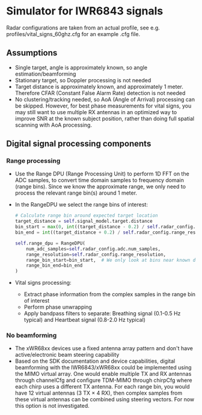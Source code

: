 # Simulator for IWR6843 signals

Radar configurations are taken from an actual profile, see e.g. profiles/vital_signs_60ghz.cfg for an example .cfg file.

## Assumptions

- Single target, angle is approximately known, so angle estimation/beamforming 
- Stationary target, so Doppler processing is not needed
- Target distance is approximately known, and approximately 1 meter. Therefore CFAR (Constant False Alarm Rate) detection is not needed
- No clustering/tracking needed, so AoA (Angle of Arrival) processing can be skipped. However, for best phase measurements for vital signs, you may still want to use multiple RX antennas in an optimized way to improve SNR at the known subject position, rather than doing full spatial scanning with AoA processing.



## Digital signal processing components

### Range processing
- Use the Range DPU (Range Processing Unit) to perform 1D FFT on the ADC samples, to convert time domain samples to frequency domain (range bins). Since we know the approximate range, we only need to process the relevant range bin(s) around 1 meter.
- In the RangeDPU we select the range bins of interest:
    ```python
    # Calculate range bin around expected target location
    target_distance = self.signal_model.target.distance
    bin_start = max(0, int((target_distance - 0.2) / self.radar_config.range_resolution))
    bin_end = int((target_distance + 0.2) / self.radar_config.range_resolution)

    self.range_dpu = RangeDPU(
        num_adc_samples=self.radar_config.adc.num_samples,
        range_resolution=self.radar_config.range_resolution,
        range_bin_start=bin_start,  # We only look at bins near known distance
        range_bin_end=bin_end
    )
    ```


- Vital signs processing:
    - Extract phase information from the complex samples in the range bin of interest
    - Perform phase unwrapping
    - Apply bandpass filters to separate: Breathing signal (0.1-0.5 Hz typical) and Heartbeat signal (0.8-2.0 Hz typical)    

### No beamforming
- The xWR68xx devices use a fixed antenna array pattern and don't have active/electronic beam steering capability
- Based on the SDK documentation and device capabilities, digital beamforming with the IWR6843/xWR68xx could be implemented using the MIMO virtual array. One would enable multiple TX and RX antennas through channelCfg and configure TDM-MIMO through chirpCfg where each chirp uses a different TX antenna. For each range bin, you would have 12 virtual antennas (3 TX × 4 RX), then complex samples from these virtual antennas can be combined using steering vectors. For now this option is not investigated.

